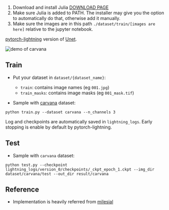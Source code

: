 1. Download and install Julia [DOWNLOAD PAGE](https://julialang.org/downloads/) 
2. Make sure Julia is added to PATH. The installer may give you the option to automatically do that, otherwise add it manually.
3. Make sure the images are in this path `./dataset/train/[images are here]` relative to the jupyter notebook.


[pytorch-lightning](https://github.com/williamFalcon/pytorch-lightning) version of [Unet](https://arxiv.org/abs/1505.04597).


![demo of carvana](misc/carvana.png)


## Train

+ Put your dataset in `dataset/{dataset_name}`:
    + `train`: contains image names (eg `001.jpg`)
    + `train_masks`: contains image masks (eg `001_mask.tif`)

+ Sample with [carvana](https://www.kaggle.com/c/carvana-image-masking-challenge) dataset:

```
python train.py --dataset carvana --n_channels 3
```

Log and checkpoints are automatically saved in `lightning_logs`.
Early stopping is enable by default by pytorch-lightning.


## Test

+ Sample with `carvana` dataset:

```
python test.py --checkpoint lightning_logs/version_0/checkpoints/_ckpt_epoch_1.ckpt --img_dir dataset/carvana/test --out_dir result/carvana
```

## Reference

+ Implementation is heavily referred from [milesial](https://github.com/milesial/Pytorch-UNet)
